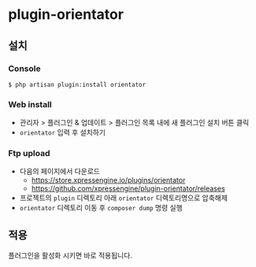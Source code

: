 # plugin-orientator

## 설치
### Console
```
$ php artisan plugin:install orientator
```

### Web install
- 관리자 > 플러그인 & 업데이트 > 플러그인 목록 내에 새 플러그인 설치 버튼 클릭
- `orientator` 입력 후 설치하기


### Ftp upload
- 다음의 페이지에서 다운로드
    * https://store.xpressengine.io/plugins/orientator
    * https://github.com/xpressengine/plugin-orientator/releases
- 프로젝트의 `plugin` 디렉토리 아래 `orientator` 디렉토리명으로 압축해제
- `orientator` 디렉토리 이동 후 `composer dump` 명령 실행

## 적용
플러그인을 활성화 시키면 바로 적용됩니다.
